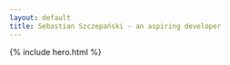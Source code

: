 ```yaml
---
layout: default
title: Sebastian Szczepański - an aspiring developer
---
```


{% include hero.html %}
